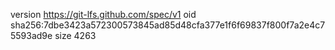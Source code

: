version https://git-lfs.github.com/spec/v1
oid sha256:7dbe3423a572300573845ad85d48cfa377e1f6f69837f800f7a2e4c75593ad9e
size 4263
